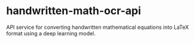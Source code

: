 # handwritten-math-ocr-api
API service for converting handwritten mathematical equations into LaTeX format using a deep learning model.
